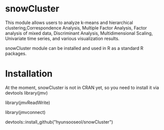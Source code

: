 # snowCluster
This module allows users to analyze k-means and hierarchical
  clustering,Correspondence Analysis, Multiple Factor Analysis, Factor analysis of mixed data, Discriminant
  Analysis, Multidimensional Scaling, Univariate time series, and various visualization results.

snowCluster module can be installed and used in R as a standard R packages.
# Installation
At the moment, snowCluster is not in CRAN yet, so you need to install it via devtools
library(jmv)

library(jmvReadWrite)

library(jmvconnect)

devtools::install_github("hyunsooseol/snowCluster")
